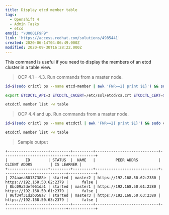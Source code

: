 ```yaml
---
title: Display etcd member table
tags:
  - Openshift 4
  - Admin Tasks
  - etcd
emoji: "\U0001F9F9"
link: 'https://access.redhat.com/solutions/4985441'
created: 2020-06-14T04:06:49.000Z
modified: 2020-09-30T16:28:22.000Z
---
```


This command is useful if you need to display the members of an etcd cluster in a table view.

> OCP 4.1 - 4.3. Run commands from a master node.

```bash
id=$(sudo crictl ps --name etcd-member | awk 'FNR==2{ print $1}') && sudo crictl exec -it $id /bin/sh

export ETCDCTL_API=3 ETCDCTL_CACERT=/etc/ssl/etcd/ca.crt ETCDCTL_CERT=$(find /etc/ssl/ -name *peer*crt) ETCDCTL_KEY=$(find /etc/ssl/ -name *peer*key)

etcdctl member list -w table
```

> OCP 4.4 and up. Run commands from a master node.

```bash
id=$(sudo crictl ps --name etcdctl | awk 'FNR==2{ print $1}') && sudo crictl exec -it $id /bin/bash

etcdctl member list -w table
```

> Sample output

```
+------------------+---------+---------+----------------------------+----------------------------+------------+
|        ID        | STATUS  |  NAME   |         PEER ADDRS         |        CLIENT ADDRS        | IS LEARNER |
+------------------+---------+---------+----------------------------+----------------------------+------------+
| 224aaea80137388e | started | master2 | https://192.168.50.62:2380 | https://192.168.50.62:2379 |      false |
| 8bc09a2def061da1 | started | master1 | https://192.168.50.61:2380 | https://192.168.50.61:2379 |      false |
| 96f34f31d2b058a7 | started | master3 | https://192.168.50.63:2380 | https://192.168.50.63:2379 |      false |
+------------------+---------+---------+----------------------------+----------------------------+------------+
```
